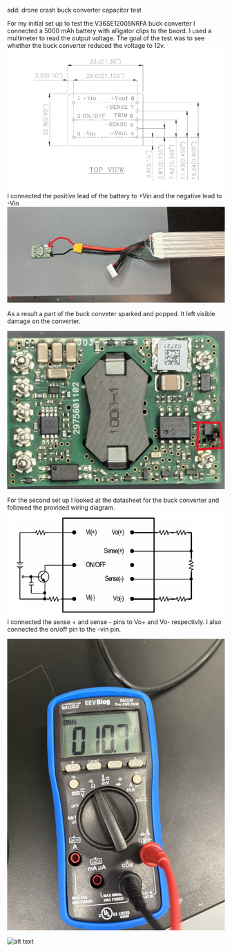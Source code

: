 add:
drone crash
buck converter
capacitor test

For my initial set up to test the V36SE12005NRFA buck converter I connected a 5000 mAh battery with alligator clips to the baord. I used a multimeter to read the output voltage. The goal of the test was to see whether the buck converter reduced the voltage to 12v. 
![Buck converter diagram](image-5.png)  
I connected the positive lead of the battery to +Vin and the negative lead to -Vin
![Buck converter and batter](IMG_2957-1.jpg)


As a result a part of the buck conveter sparked and popped. It left visible damage on the converter.  

![alt text](IMG_2956.jpg)  

For the second set up I looked at the datasheet for the buck converter and followed the provided wiring diagram.
![alt text](image-10.png)  
I connected the sense + and sense - pins to Vo+ and Vo- respectivly. I also connected the on/off pin to the -vin pin.

![alt text](image-9.png)

![alt text](image-12.png)